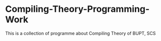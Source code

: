 # Compiling-Theory-Programming-Work
This is a collection of programme about Compiling Theory of BUPT, SCS
